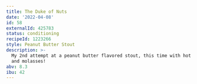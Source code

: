 ```yaml
---
title: The Duke of Nuts
date: '2022-04-08'
id: 58
externalId: 425783
status: conditioning
recipeId: 1223266
style: Peanut Butter Stout
description: >-
  My 2nd attempt at a peanut butter flavored stout, this time with hot cocoa mix
  and molasses!
abv: 8.3
ibu: 42
---
```

